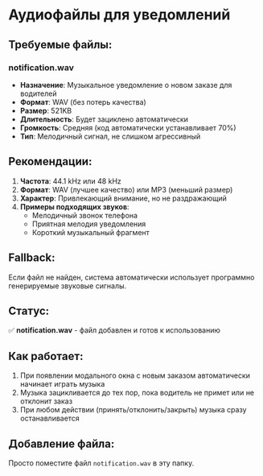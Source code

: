 # Аудиофайлы для уведомлений

## Требуемые файлы:

### notification.wav

- **Назначение**: Музыкальное уведомление о новом заказе для водителей
- **Формат**: WAV (без потерь качества)
- **Размер**: 521KB
- **Длительность**: Будет зациклено автоматически
- **Громкость**: Средняя (код автоматически устанавливает 70%)
- **Тип**: Мелодичный сигнал, не слишком агрессивный

## Рекомендации:

1. **Частота**: 44.1 kHz или 48 kHz
2. **Формат**: WAV (лучшее качество) или MP3 (меньший размер)
3. **Характер**: Привлекающий внимание, но не раздражающий
4. **Примеры подходящих звуков**:
   - Мелодичный звонок телефона
   - Приятная мелодия уведомления
   - Короткий музыкальный фрагмент

## Fallback:

Если файл не найден, система автоматически использует программно генерируемые
звуковые сигналы.

## Статус:

✅ **notification.wav** - файл добавлен и готов к использованию

## Как работает:

1. При появлении модального окна с новым заказом автоматически начинает играть
   музыка
2. Музыка зацикливается до тех пор, пока водитель не примет или не отклонит
   заказ
3. При любом действии (принять/отклонить/закрыть) музыка сразу останавливается

## Добавление файла:

Просто поместите файл `notification.wav` в эту папку.
